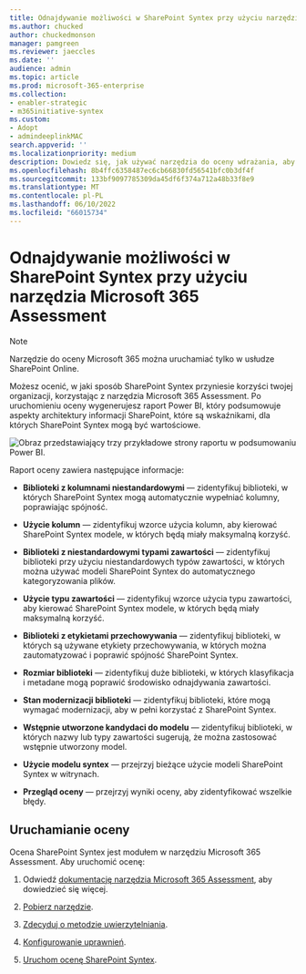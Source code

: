 ```yaml
---
title: Odnajdywanie możliwości w SharePoint Syntex przy użyciu narzędzia Microsoft 365 Assessment
ms.author: chucked
author: chuckedmonson
manager: pamgreen
ms.reviewer: jaeccles
ms.date: ''
audience: admin
ms.topic: article
ms.prod: microsoft-365-enterprise
ms.collection:
- enabler-strategic
- m365initiative-syntex
ms.custom:
- Adopt
- admindeeplinkMAC
search.appverid: ''
ms.localizationpriority: medium
description: Dowiedz się, jak używać narzędzia do oceny wdrażania, aby zobaczyć, jak twoja organizacja może korzystać z SharePoint Syntex.
ms.openlocfilehash: 8b4ffc6358487ec6cb66830fd56541bfc0b3df4f
ms.sourcegitcommit: 133bf9097785309da45df6f374a712a48b33f8e9
ms.translationtype: MT
ms.contentlocale: pl-PL
ms.lasthandoff: 06/10/2022
ms.locfileid: "66015734"
---
```

# <a name="discover-opportunities-in-sharepoint-syntex-by-using-the-microsoft-365-assessment-tool"></a>Odnajdywanie możliwości w SharePoint Syntex przy użyciu narzędzia Microsoft 365 Assessment

> [!NOTE]
> Narzędzie do oceny Microsoft 365 można uruchamiać tylko w usłudze SharePoint Online. 

Możesz ocenić, w jaki sposób SharePoint Syntex przyniesie korzyści twojej organizacji, korzystając z narzędzia Microsoft 365 Assessment. Po uruchomieniu oceny wygenerujesz raport Power BI, który podsumowuje aspekty architektury informacji SharePoint, które są wskaźnikami, dla których SharePoint Syntex mogą być wartościowe.

![Obraz przedstawiający trzy przykładowe strony raportu w podsumowaniu Power BI.](../media/content-understanding/assessment-tool-reports.png)

Raport oceny zawiera następujące informacje: 

- **Biblioteki z kolumnami niestandardowymi** — zidentyfikuj biblioteki, w których SharePoint Syntex mogą automatycznie wypełniać kolumny, poprawiając spójność. 

- **Użycie kolumn** — zidentyfikuj wzorce użycia kolumn, aby kierować SharePoint Syntex modele, w których będą miały maksymalną korzyść. 

- **Biblioteki z niestandardowymi typami zawartości** — zidentyfikuj biblioteki przy użyciu niestandardowych typów zawartości, w których można używać modeli SharePoint Syntex do automatycznego kategoryzowania plików. 

- **Użycie typu zawartości** — zidentyfikuj wzorce użycia typu zawartości, aby kierować SharePoint Syntex modele, w których będą miały maksymalną korzyść. 

- **Biblioteki z etykietami przechowywania** — zidentyfikuj biblioteki, w których są używane etykiety przechowywania, w których można zautomatyzować i poprawić spójność SharePoint Syntex. 

- **Rozmiar biblioteki** — zidentyfikuj duże biblioteki, w których klasyfikacja i metadane mogą poprawić środowisko odnajdywania zawartości. 

- **Stan modernizacji biblioteki** — zidentyfikuj biblioteki, które mogą wymagać modernizacji, aby w pełni korzystać z SharePoint Syntex. 

- **Wstępnie utworzone kandydaci do modelu** — zidentyfikuj biblioteki, w których nazwy lub typy zawartości sugerują, że można zastosować wstępnie utworzony model. 

- **Użycie modelu syntex** — przejrzyj bieżące użycie modeli SharePoint Syntex w witrynach. 

- **Przegląd oceny** — przejrzyj wyniki oceny, aby zidentyfikować wszelkie błędy. 

## <a name="run-the-assessment"></a>Uruchamianie oceny

Ocena SharePoint Syntex jest modułem w narzędziu Microsoft 365 Assessment. Aby uruchomić ocenę: 

1. Odwiedź [dokumentację narzędzia Microsoft 365 Assessment](https://pnp.github.io/pnpassessment/index.html), aby dowiedzieć się więcej.

2. [Pobierz narzędzie](https://pnp.github.io/pnpassessment/using-the-assessment-tool/download.html). 

3. [Zdecyduj o metodzie uwierzytelniania](https://pnp.github.io/pnpassessment/using-the-assessment-tool/setupauth.html).

4. [Konfigurowanie uprawnień](https://pnp.github.io/pnpassessment/sharepoint-syntex/requirements.html). 

5. [Uruchom ocenę SharePoint Syntex](https://pnp.github.io/pnpassessment/sharepoint-syntex/assess.html). 

